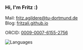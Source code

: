 ### Hi, I'm Fritz :)

Mail: [fritz.agildere@tu-dortmund.de](mailto:fritz.agildere@tu-dortmund.de)\
Blog: [fritzali.github.io](https://fritzali.github.io)

ORCID: [0009-0007-6155-2756](https://orcid.org/0009-0007-6155-2756)

![Languages](https://github-readme-stats.vercel.app/api/top-langs/?username=fritzali&border_radius=10&card_width=250&custom_title=Languages&hide_border=true&hide_progress=true&theme=transparent)
